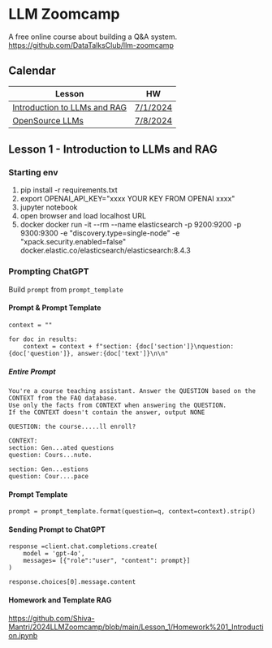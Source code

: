 # LLM Zoomcamp
A free online course about building a Q&A system. https://github.com/DataTalksClub/llm-zoomcamp

## Calendar
| Lesson | HW |
|--------|----|
| [Introduction to LLMs and RAG](https://github.com/DataTalksClub/llm-zoomcamp/blob/main/01-intro) | [7/1/2024](https://courses.datatalks.club/llm-zoomcamp-2024/homework/hw1)|
| [OpenSource LLMs](https://github.com/DataTalksClub/llm-zoomcamp/tree/main/02-open-source) | [7/8/2024](https://github.com/DataTalksClub/llm-zoomcamp/blob/main/cohorts/2024/02-open-source/homework.md)

## Lesson 1 - Introduction to LLMs and RAG
### Starting env
1. pip install -r requirements.txt
2. export OPENAI_API_KEY="xxxx YOUR KEY FROM OPENAI xxxx"
3. jupyter notebook
4. open browser and load localhost URL
5. docker
docker run -it --rm --name elasticsearch -p 9200:9200 -p 9300:9300 -e "discovery.type=single-node" -e "xpack.security.enabled=false" docker.elastic.co/elasticsearch/elasticsearch:8.4.3

### Prompting ChatGPT
Build ```prompt``` from ```prompt_template```

#### Prompt & Prompt Template
```
context = ""

for doc in results:
    context = context + f"section: {doc['section']}\nquestion: {doc['question']}, answer:{doc['text']}\n\n"
```
##### Entire Prompt
```
You're a course teaching assistant. Answer the QUESTION based on the CONTEXT from the FAQ database.
Use only the facts from CONTEXT when answering the QUESTION.
If the CONTEXT doesn't contain the answer, output NONE

QUESTION: the course.....ll enroll?

CONTEXT:
section: Gen...ated questions
question: Cours...nute.

section: Gen...estions
question: Cour....pace 
```

#### Prompt Template
```
prompt = prompt_template.format(question=q, context=context).strip()
```

#### Sending Prompt to ChatGPT
```
response =client.chat.completions.create(
    model = 'gpt-4o',
    messages= [{"role":"user", "content": prompt}]
)

response.choices[0].message.content
```

#### Homework and Template RAG
https://github.com/Shiva-Mantri/2024LLMZoomcamp/blob/main/Lesson_1/Homework%201_Introduction.ipynb
